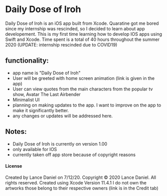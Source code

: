 # Daily Dose of Iroh
Daily Dose of Iroh is an iOS app built from Xcode. Quaratine got me bored since my internship was rescinded, so I decided to learn about app developement. This is my first time learning how to develop IOS apps using Swift and Xcode. Time spent is a total of 40 hours throughout the summer 2020 (UPDATE: internship rescinded due to COVID19)

## functionality:

 - app name is "Daily Dose of Iroh"
 - User will be greeted with home screen animation (link is given in the app)
 - User can view quotes from the main characters from the popular tv show, Avatar The Last Airbender
 - Minimalist UI
 - planning on making updates to the app. I want to improve on the app to make it significantly better.
 - any changes or updates will be addressed here. 

## Notes:
- Daily Dose of Iroh is currently on version 1.00
- only available for IOS
- currently taken off app store because of copyright reasons 


#### License
Created by Lance Daniel on 7/12/20.
Copyright © 2020 Lance Daniel. All rights reserved. Created using Xcode Version 11.4.1 
I do not own the artworks those belong to their respective owners (link is in the Credit tab)

